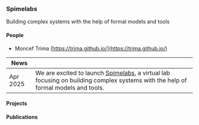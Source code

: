 ### Spimelabs

Building complex systems with the help of formal models and tools

#### People
  * Moncef Trima [https://trima.github.io/](https://trima.github.io/)

|    News              |                                                                                                    |
| ----                 | -----                                                                                              |
|    Apr 2025          |    We are excited to launch [Spimelabs](https://spimelabs.github.io/), a virtual lab focusing on building complex systems with the help of formal models and tools. |

#### Projects
#### Publications
